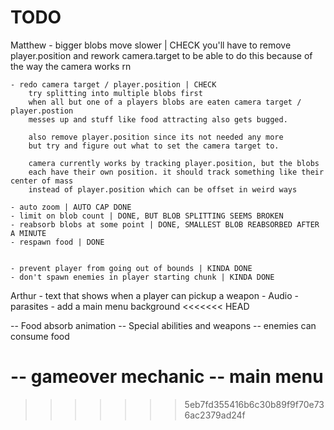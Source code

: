 # TODO

Matthew
    - bigger blobs move slower | CHECK
        you'll have to remove player.position and rework camera.target
        to be able to do this because of the way the camera works rn

    - redo camera target / player.position | CHECK
        try splitting into multiple blobs first
        when all but one of a players blobs are eaten camera target / player.postion
        messes up and stuff like food attracting also gets bugged.

        also remove player.position since its not needed any more
        but try and figure out what to set the camera target to.

        camera currently works by tracking player.position, but the blobs
        each have their own position. it should track something like their center of mass
        instead of player.position which can be offset in weird ways

    - auto zoom | AUTO CAP DONE
    - limit on blob count | DONE, BUT BLOB SPLITTING SEEMS BROKEN
    - reabsorb blobs at some point | DONE, SMALLEST BLOB REABSORBED AFTER A MINUTE
    - respawn food | DONE


    - prevent player from going out of bounds | KINDA DONE
    - don't spawn enemies in player starting chunk | KINDA DONE

Arthur
    - text that shows when a player can pickup a weapon
    - Audio
    - parasites
    - add a main menu background
<<<<<<< HEAD

-- Food absorb animation
-- Special abilities and weapons
-- enemies can consume food

-- gameover mechanic
-- main menu
=======
>>>>>>> 5eb7fd355416b6c30b89f9f70e736ac2379ad24f
